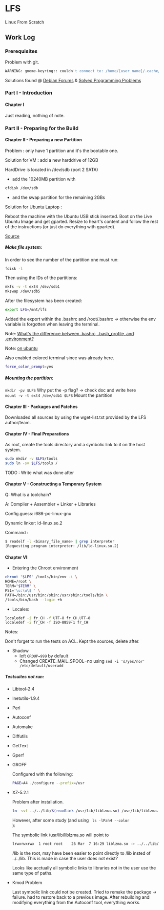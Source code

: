 # LFS
Linux From Scratch

## Work Log

### Prerequisites
Problem with git.
```bash
WARNING: gnome-keyring:: couldn't connect to: /home/[user_name]/.cache/keyring-[generated_string]/pkcs11
```
Solutions found @ [Debian Forums](https://lists.debian.org/debian-user/2014/05/msg00070.html) & [Solved Programming Problems](http://hongouru.blogspot.ch/2012/07/solved-warning-gnome-keyring-couldnt.html)


### Part I - Introduction

#### Chapter I
Just reading, nothing of note.

### Part II - Preparing for the Build

#### Chapter II - Preparing a new Partition
Problem : only have 1 partition and it's the bootable one.

Solution for VM : add a new harddrive of 12GB

HardDrive is located in /dev/sdb (port 2 SATA)
- add the 10240MB partition with 
```bash
cfdisk /dev/sdb
```
- and the swap partition for the remaining 2GBs

Solution for Ubuntu Laptop :

Reboot the machine with the Ubuntu USB stick inserted. Boot on the Live Ubuntu Image and get gparted. Resize to heart's content and follow the rest of the instructions (or just do everything with gparted).

[Source](http://askubuntu.com/questions/291888/can-i-adjust-reduce-my-partition-size-for-ubuntu)

##### Make file system:

In order to see the number of the partition one must run: 

```bash
fdisk -l
```
 
Then using the IDs of the partitions:
```bash
mkfs -v -t ext4 /dev/sdb1
mkswap /dev/sdb5
```

After the filesystem has been created:
```bash
export LFS=/mnt/lfs
```

Added the export within the .bashrc and /root/.bashrc -> otherwise the env variable is 
forgotten when leaving the terminal.

Note: [What's the difference between .bashrc, .bash_profile, and .environment?](http://stackoverflow.com/questions/415403/whats-the-difference-between-bashrc-bash-profile-and-environment)

Note: [on ubuntu](https://help.ubuntu.com/community/EnvironmentVariables)

Also enabled colored terminal since was already here.
```bash
force_color_prompt=yes
```

##### Mounting the partition:
`mkdir -pv $LFS` Why put the -p flag? -> check doc and write here <br>
`mount -v -t ext4 /dev/sdb1 $LFS` Mount the partition
#### Chapter III - Packages and Patches
Downloaded all sources by using the wget-list.txt provided by the LFS author/team.
#### Chapter IV - Final Preparations
As root, create the tools directory and a symbolic link to it on the host system.
```bash
sudo mkdir -v $LFS/tools
sudo ln -sv $LFS/tools /
```
TODO : Write what was done after
#### Chapter V - Constructing a Temporary System
Q: What is a toolchain?

A: Compiler + Assembler + Linker + Libraries

Config.guess: i686-pc-linux-gnu

Dynamic linker: ld-linux.so.2

Command : 
```bash
$ readelf -l <binary_file_name> | grep interpreter
[Requesting program interpreter: /lib/ld-linux.so.2]
```

#### Chapter VI

* Entering the Chroot environment
```bash
chroot "$LFS" /tools/bin/env -i \
HOME=/root \
TERM="$TERM" \
PS1='\u:\w\$ ' \
PATH=/bin:/usr/bin:/sbin:/usr/sbin:/tools/bin \
/tools/bin/bash --login +h
```


* Locales:
```bash
localedef -i fr_CH -f UTF-8 fr_CH.UTF-8
localedef -i fr_CH -f ISO-8859-1 fr_CH
```

Notes: 

Don't forget to run the tests on ACL.
Kept the sources, delete after.

* Shadow
    * left <code>GROUP=999</code> by default
    * Changed CREATE_MAIL_SPOOL=no
        using <code>sed -i 's/yes/no/' /etc/default/useradd</code>

##### Testsuites not run:

* Libtool-2.4 
* Inetutils-1.9.4
* Perl
* Autoconf
* Automake
* Diffutils
* GetText
* Gperf
* GROFF
    
    Configured with the following: 
    ```bash
    PAGE=A4 ./configure --prefix=/usr
    ```

* XZ-5.2.1

	Problem after installation.
	```bash
	ln -svf ../../lib/$(readlink /usr/lib/liblzma.so) /usr/lib/liblzma.so
	```
	However, after some study (and using <code> ls -lFahH --color </code>):
	
	The symbolic link /usr/lib/liblzma.so will point to
	
	```bash
	lrwxrwxrwx  1 root root    26 Mar  7 16:29 liblzma.so -> ../../lib/liblzma.so.5.2.1*
	```
	
	/lib is the root, may have been easier to point directly to /lib insted of ../../lib.
    This is made in case the user does not exist?
    
	Looks like acctually all symbolic links to libraries not in the user use the same type of paths.

* Kmod Problem

    Last symbolic link could not be created. Tried to remake the package -> failure. had to restore back to a previous image.
    After rebuilding and modifying everything from the Autoconf tool, everything works.
